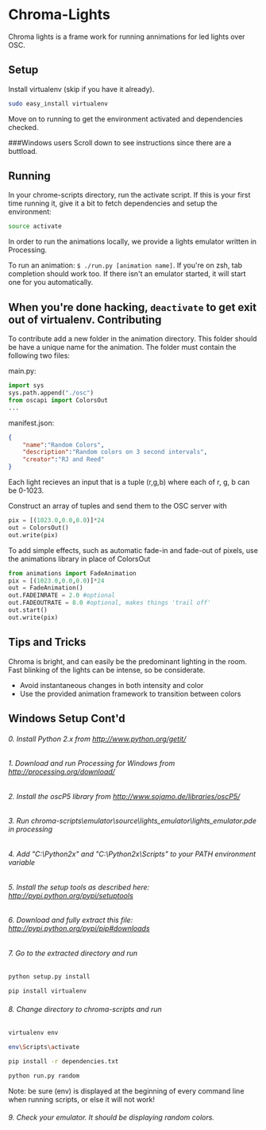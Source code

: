 Chroma-Lights
=============

Chroma lights is a frame work for running annimations for led lights over OSC.

Setup
-----
Install virtualenv (skip if you have it already).

```bash
sudo easy_install virtualenv
```

Move on to running to get the environment activated and dependencies checked.

###Windows users
Scroll down to see instructions since there are a buttload.

Running
-------
In your chrome-scripts directory, run the activate script. If this is your first time running it, give it a bit to fetch dependencies and setup the environment:

```bash
source activate
```

In order to run the animations locally, we provide a lights emulator written in Processing.

To run an animation: `$ ./run.py [animation name]`. If you're on zsh, tab completion should work too. If there isn't an emulator started, it will start one for you automatically.

When you're done hacking, `deactivate` to get exit out of virtualenv.
Contributing
------------
To contribute add a new folder in the animation directory. 
This folder should be have a unique name for the animation.
The folder must contain the following two files:

main.py:

```python
import sys
sys.path.append("./osc")
from oscapi import ColorsOut
...
```

manifest.json:

```json
{
	"name":"Random Colors",
	"description":"Random colors on 3 second intervals",
	"creator":"RJ and Reed"
}
```

Each light recieves an input that is a tuple (r,g,b) where each of r, g, b can be 0-1023.

Construct an array of tuples and send them to the OSC server with 

```python
pix = [(1023.0,0.0,0.0)]*24
out = ColorsOut()
out.write(pix)
```

To add simple effects, such as automatic fade-in and fade-out of pixels, use the animations library in place of ColorsOut

```python
from animations import FadeAnimation
pix = [(1023.0,0.0,0.0)]*24
out = FadeAnimation()
out.FADEINRATE = 2.0 #optional
out.FADEOUTRATE = 8.0 #optional, makes things 'trail off'
out.start()
out.write(pix)
```

Tips and Tricks
---------------

Chroma is bright, and can easily be the predominant lighting in the room.  Fast blinking of the lights can be intense, so be considerate.

* Avoid instantaneous changes in both intensity and color
* Use the provided animation framework to transition between colors

Windows Setup Cont'd
--------------------
###### 0. Install Python 2.x from http://www.python.org/getit/

###### 1. Download and run Processing for Windows from http://processing.org/download/

###### 2. Install the oscP5 library from http://www.sojamo.de/libraries/oscP5/

###### 3. Run chroma-scripts\emulator\source\lights_emulator\lights_emulator.pde in processing

###### 4. Add "C:\Python2x" and "C:\Python2x\Scripts" to your PATH environment variable

###### 5. Install the setup tools as described here: http://pypi.python.org/pypi/setuptools

###### 6. Download and fully extract this file: http://pypi.python.org/pypi/pip#downloads

###### 7. Go to the extracted directory and run 
```bash
python setup.py install
```
```bash
pip install virtualenv
```

###### 8. Change directory to chroma-scripts and run
```bash
virtualenv env
```
```bash
env\Scripts\activate
```
```bash
pip install -r dependencies.txt
```
```bash
python run.py random
```
Note: be sure (env) is displayed at the beginning of every command line when running scripts, or else it will not work!

###### 9. Check your emulator. It should be displaying random colors.